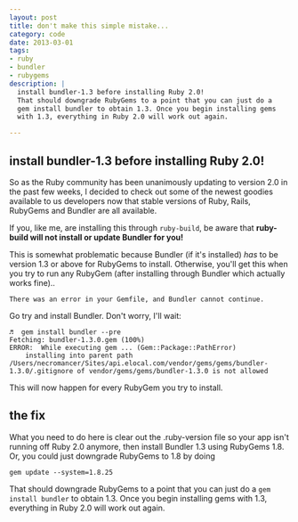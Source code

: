 ```yaml
---
layout: post
title: don't make this simple mistake...
category: code
date: 2013-03-01
tags:
- ruby
- bundler
- rubygems
description: |
  install bundler-1.3 before installing Ruby 2.0!
  That should downgrade RubyGems to a point that you can just do a
  gem install bundler to obtain 1.3. Once you begin installing gems
  with 1.3, everything in Ruby 2.0 will work out again.

---
```




## install bundler-1.3 before installing Ruby 2.0!

So as the Ruby community has been unanimously updating to version 2.0
in the past few weeks, I decided to check out some of the newest goodies
available to us developers now that stable versions of Ruby, Rails,
RubyGems and Bundler are all available.

If you, like me, are installing this through `ruby-build`, be aware that
**ruby-build will not install or update Bundler for you!**

This is somewhat problematic because Bundler (if it's installed) *has* to
be version 1.3 or above for RubyGems to install. Otherwise, you'll get this
when you try to run any RubyGem (after installing through Bundler which actually
works fine)..

    There was an error in your Gemfile, and Bundler cannot continue.

Go try and install Bundler. Don't worry, I'll wait:

    ♬  gem install bundler --pre
    Fetching: bundler-1.3.0.gem (100%)
    ERROR:  While executing gem ... (Gem::Package::PathError)
        installing into parent path /Users/necromancer/Sites/api.elocal.com/vendor/gems/gems/bundler-1.3.0/.gitignore of vendor/gems/gems/bundler-1.3.0 is not allowed 

This will now happen for every RubyGem you try to install.

## the fix

What you need to do here is clear out the .ruby-version file so your app
isn't running off Ruby 2.0 anymore, then install Bundler 1.3 using
RubyGems 1.8. Or, you could just downgrade RubyGems to 1.8 by doing

    gem update --system=1.8.25

That should downgrade RubyGems to a point that you can just do a
`gem install bundler` to obtain 1.3. Once you begin installing gems
with 1.3, everything in Ruby 2.0 will work out again.
